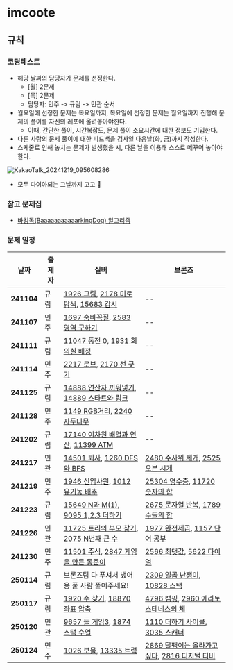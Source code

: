 # imcoote
## 규칙
### 코딩테스트
- 해당 날짜의 담당자가 문제를 선정한다.
  - [월] 2문제
  - [목] 2문제
  - 담당자: 민주 -> 규림 -> 민관 순서
- 월요일에 선정한 문제는 목요일까지, 목요일에 선정한 문제는 월요일까지 진행해 문제의 풀이를 자신의 레포에 올려놓아야한다.
  - 이때, 간단한 풀이, 시간복잡도, 문제 풀이 소요시간에 대한 정보도 기입한다.
- 다른 사람의 문제 풀이에 대한 피드백을 검사일 다음날(화, 금)까지 작성한다.
- 스케줄로 인해 놓치는 문제가 발생했을 시, 다른 날을 이용해 스스로 메꾸어 놓아야 한다.

![KakaoTalk_20241219_095608286](https://github.com/user-attachments/assets/3dfebd60-04ae-4385-9473-e92ba91fc121)  
- 모두 다이아되는 그날까지 고고 🚀 

### 참고 문제집
- [바킹독(BaaaaaaaaaaarkingDog) 알고리즘](https://www.acmicpc.net/workbook/top)

### 문제 일정

| 날짜      | 출제자 | 실버                                                                                 | 브론즈                                                                                  |
|-----------|--------|---------------------------------------------------------------------------------------------|---------------------------------------------------------------------------------------------|
| **241104**| 규림 | [1926 그림](https://www.acmicpc.net/problem/1926), [2178 미로 탐색](https://www.acmicpc.net/problem/2178), [15683 감시](https://www.acmicpc.net/problem/15683) | -- |
| **241107**| 민주 | [1697 숨바꼭질](https://www.acmicpc.net/problem/1697), [2583 영역 구하기](https://www.acmicpc.net/problem/2583) | -- |
| **241111**| 규림 | [11047 동전 0](https://www.acmicpc.net/problem/11047), [1931 회의실 배정](https://www.acmicpc.net/problem/1931) | -- |
| **241114**| 민주 | [2217 로브](https://www.acmicpc.net/problem/2217), [2170 선 긋기](https://www.acmicpc.net/problem/2170) | -- |
| **241125**| 규림 | [14888 연산자 끼워넣기](https://www.acmicpc.net/problem/14888), [14889 스타트와 링크](https://www.acmicpc.net/problem/14889) | -- |
| **241128**| 민주 | [1149 RGB거리](https://www.acmicpc.net/problem/1149), [2240 자두나무](https://www.acmicpc.net/problem/2240) | -- |
| **241202**| 규림 | [17140 이차원 배열과 연산](https://www.acmicpc.net/problem/17140), [11399 ATM](https://www.acmicpc.net/problem/11399) | -- |
| **241217**| 민관 | [14501 퇴사](https://www.acmicpc.net/problem/14501), [1260 DFS와 BFS](https://www.acmicpc.net/problem/1260) | [2480 주사위 세개](https://www.acmicpc.net/problem/2480), [2525 오븐 시계](https://www.acmicpc.net/problem/2525) |  
| **241219**| 민주 | [1946 신입사원](https://www.acmicpc.net/problem/1946), [1012 유기농 배추](https://www.acmicpc.net/problem/1012) | [25304 영수증](https://www.acmicpc.net/problem/25304), [11720 숫자의 합](https://www.acmicpc.net/problem/11720) |
| **241223**| 규림 | [15649 N과 M(1)](https://www.acmicpc.net/problem/15649), [9095 1,2,3 더하기](https://www.acmicpc.net/problem/9095) | [2675 문자열 반복](https://www.acmicpc.net/problem/2675), [1789 수들의 합](https://www.acmicpc.net/problem/1789) |   
| **241226**| 민관 | [11725 트리의 부모 찾기](https://www.acmicpc.net/problem/11725), [2075 N번째 큰 수](https://www.acmicpc.net/problem/2075) | [1977 완전제곱](https://www.acmicpc.net/problem/1977), [1157 단어 공부](https://www.acmicpc.net/problem/1157) |
| **241230**| 민주 | [11501 주식](https://www.acmicpc.net/problem/11501), [2847 게임을 만든 동준이](https://www.acmicpc.net/problem/2847) | [2566 최댓값](https://www.acmicpc.net/problem/2566), [5622 다이얼](https://www.acmicpc.net/problem/5622) |
| **250114**| 규림 | 브론즈팀 다 푸셔서 냈어용 풀 사람 풀어주세요! | [2309 일곱 난쟁이](https://www.acmicpc.net/problem/2309), [10828 스택](https://www.acmicpc.net/problem/10828) |
| **250117**| 규림 | [1920 수 찾기](https://www.acmicpc.net/problem/1920), [18870 좌표 압축](https://www.acmicpc.net/problem/18870) | [4796 캠핑](https://www.acmicpc.net/problem/4796), [2960 에라토스테네스의 체](https://www.acmicpc.net/problem/2960) |  
| **250120**| 민관 | [9657 돌 게임3](https://www.acmicpc.net/problem/9657), [1874 스택 수열](https://www.acmicpc.net/problem/1874) | [1110 더하기 사이클](https://www.acmicpc.net/problem/1110), [3035 스캐너](https://www.acmicpc.net/problem/3035) |  
| **250124**| 민주 | [1026 보물](https://www.acmicpc.net/problem/1026), [13335 트럭](https://www.acmicpc.net/problem/13335) | [2869 달팽이는 올라가고 싶다](https://www.acmicpc.net/problem/2869), [2816 디지털 티비](https://www.acmicpc.net/problem/2816) |

